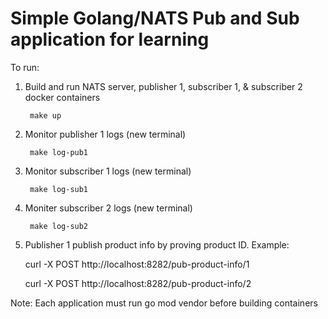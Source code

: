 # Simple Golang/NATS Pub and Sub application for learning #

To run:

1. Build and run NATS server, publisher 1, subscriber 1, & subscriber 2 docker containers

        make up

2. Monitor publisher 1 logs (new terminal)

        make log-pub1

3. Monitor subscriber 1 logs (new terminal)

        make log-sub1

4. Moniter subscriber 2 logs (new terminal)

        make log-sub2

5. Publisher 1 publish product info by proving product ID. Example:

    curl -X POST  http://localhost:8282/pub-product-info/1 

    curl -X POST  http://localhost:8282/pub-product-info/2 

Note:
    Each application must run go mod vendor before building containers




